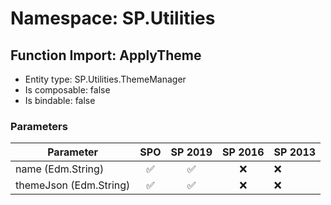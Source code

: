 # Namespace: SP.Utilities

## Function Import: ApplyTheme

- Entity type: SP.Utilities.ThemeManager
- Is composable: false
- Is bindable: false

### Parameters

Parameter | SPO | SP 2019 | SP 2016 | SP 2013
----------|:---:|:-------:|:-------:|:-------
name (Edm.String) | ✅ | ✅ | ❌ | ❌
themeJson (Edm.String) | ✅ | ✅ | ❌ | ❌
